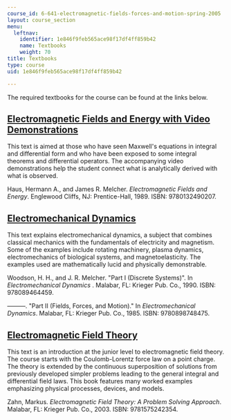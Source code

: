 ```yaml
---
course_id: 6-641-electromagnetic-fields-forces-and-motion-spring-2005
layout: course_section
menu:
  leftnav:
    identifier: 1e846f9feb565ace98f17df4ff859b42
    name: Textbooks
    weight: 70
title: Textbooks
type: course
uid: 1e846f9feb565ace98f17df4ff859b42

---
```


The required textbooks for the course can be found at the links below.

[Electromagnetic Fields and Energy with Video Demonstrations](/resources/res-6-001-electromagnetic-fields-and-energy-spring-2008/index.htm)
-------------------------------------------------------------------------------------------------------------------------------------------

This text is aimed at those who have seen Maxwell's equations in integral and differential form and who have been exposed to some integral theorems and differential operators. The accompanying video demonstrations help the student connect what is analytically derived with what is observed.

Haus, Hermann A., and James R. Melcher. _Electromagnetic Fields and Energy_. Englewood Cliffs, NJ: Prentice-Hall, 1989. ISBN: 9780132490207.

[Electromechanical Dynamics](/resources/res-6-003-electromechanical-dynamics-spring-2009/index.htm)
---------------------------------------------------------------------------------------------------

This text explains electromechanical dynamics, a subject that combines classical mechanics with the fundamentals of electricity and magnetism. Some of the examples include rotating machinery, plasma dynamics, electromechanics of biological systems, and magnetoelasticity. The examples used are mathematically lucid and physically demonstrable.

Woodson, H. H., and J. R. Melcher. "Part I (Discrete Systems)". In _Electromechanical Dynamics_ . Malabar, FL: Krieger Pub. Co., 1990. ISBN: 978089464459.

———. "Part II (Fields, Forces, and Motion)." In _Electromechanical Dynamics_. Malabar, FL: Krieger Pub. Co., 1985. ISBN: 9780898748475.

[Electromagnetic Field Theory](/resources/res-6-002-electromagnetic-field-theory-a-problem-solving-approach-spring-2008/index.htm)
----------------------------------------------------------------------------------------------------------------------------------

This text is an introduction at the junior level to electromagnetic field theory. The course starts with the Coulomb-Lorentz force law on a point charge. The theory is extended by the continuous superposition of solutions from previously developed simpler problems leading to the general integral and differential field laws. This book features many worked examples emphasizing physical processes, devices, and models.

Zahn, Markus. _Electromagnetic Field Theory: A Problem Solving Approach_. Malabar, FL: Krieger Pub. Co., 2003. ISBN: 9781575242354.